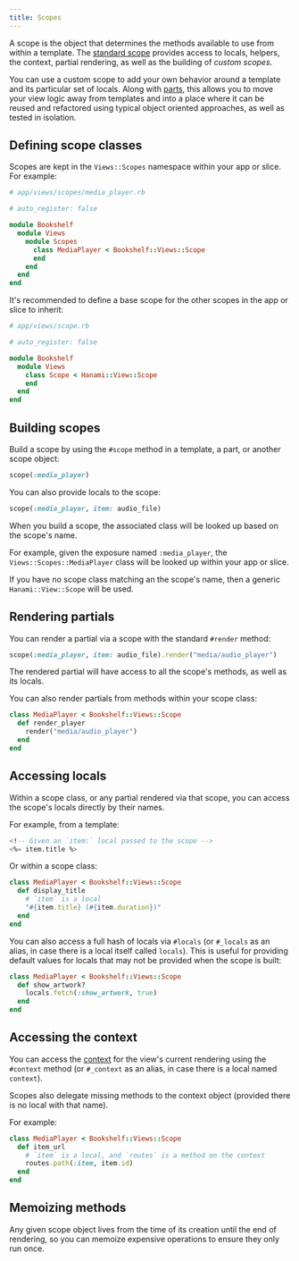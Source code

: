 ```yaml
---
title: Scopes
---
```


A scope is the object that determines the methods available to use from within a template. The [standard scope](/v2.1/views/templates-and-partials/) provides access to locals, helpers, the context, partial rendering, as well as the building of _custom scopes_.

You can use a custom scope to add your own behavior around a template and its particular set of locals. Along with [parts](/v2.1/views/parts/), this allows you to move your view logic away from templates and into a place where it can be reused and refactored using typical object oriented approaches, as well as tested in isolation.

## Defining scope classes

Scopes are kept in the `Views::Scopes` namespace within your app or slice. For example:

```ruby
# app/views/scopes/media_player.rb

# auto_register: false

module Bookshelf
  module Views
    module Scopes
      class MediaPlayer < Bookshelf::Views::Scope
      end
    end
  end
end
```

It's recommended to define a base scope for the other scopes in the app or slice to inherit:

```ruby
# app/views/scope.rb

# auto_register: false

module Bookshelf
  module Views
    class Scope < Hanami::View::Scope
    end
  end
end
```

## Building scopes

Build a scope by using the `#scope` method in a template, a part, or another scope object:

```ruby
scope(:media_player)
```

You can also provide locals to the scope:

```ruby
scope(:media_player, item: audio_file)
```

When you build a scope, the associated class will be looked up based on the scope's name.

For example, given the exposure named `:media_player`, the `Views::Scopes::MediaPlayer` class will be looked up within your app or slice.

If you have no scope class matching an the scope's name, then a generic `Hanami::View::Scope` will be used.

## Rendering partials

You can render a partial via a scope with the standard `#render` method:

```ruby
scope(:media_player, item: audio_file).render("media/audio_player")
```

The rendered partial will have access to all the scope's methods, as well as its locals.

You can also render partials from methods within your scope class:

```ruby
class MediaPlayer < Bookshelf::Views::Scope
  def render_player
    render("media/audio_player")
  end
end
```

## Accessing locals

Within a scope class, or any partial rendered via that scope, you can access the scope's locals directly by their names.

For example, from a template:

```sql
<!-- Given an `item:` local passed to the scope -->
<%= item.title %>
```

Or within a scope class:

```ruby
class MediaPlayer < Bookshelf::Views::Scope
  def display_title
    # `item` is a local
    "#{item.title} (#{item.duration})"
  end
end
```

You can also access a full hash of locals via `#locals` (or `#_locals` as an alias, in case there is a local itself called `locals`). This is useful for providing default values for locals that may not be provided when the scope is built:

```ruby
class MediaPlayer < Bookshelf::Views::Scope
  def show_artwork?
    locals.fetch(:show_artwork, true)
  end
end
```

## Accessing the context

You can access the [context](/v2.1/views/context/) for the view's current rendering using the `#context` method (or `#_context` as an alias, in case there is a local named `context`).

Scopes also delegate missing methods to the context object (provided there is no local with that name).

For example:

```ruby
class MediaPlayer < Bookshelf::Views::Scope
  def item_url
    # `item` is a local, and `routes` is a method on the context
    routes.path(:item, item.id)
  end
end
```

## Memoizing methods

Any given scope object lives from the time of its creation until the end of rendering, so you can memoize expensive operations to ensure they only run once.

